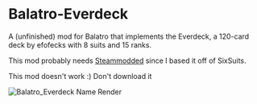 # Balatro-Everdeck
A (unfinished) mod for Balatro that implements the Everdeck, a 120-card deck by efofecks with 8 suits and 15 ranks.

This mod probably needs [Steammodded](https://github.com/Steamopollys/Steamodded) since I based it off of SixSuits.

This mod doesn't work :) Don't download it

![Balatro_Everdeck Name Render](https://github.com/DoggyDogWhirl/Balatro-Everdeck/assets/90369847/7725b8ff-42f4-454c-adf0-34e7a92bc5fa)

